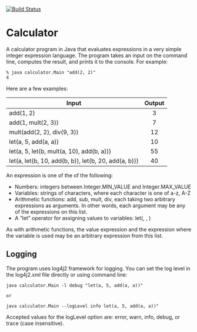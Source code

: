 [![Build Status](https://travis-ci.org/alikashmar/calculator.svg?branch=master)](https://travis-ci.org/alikashmar/calculator)

# Calculator
A calculator program in Java that evaluates expressions in a very simple integer expression language.
The program takes an input on the command line, computes the result, and prints it to the console. For example:

```
% java calculator.Main "add(2, 2)"
4
```

Here are a few examples:

| Input | Output |
| ------------- |:-------------:|
| add(1, 2)	| 3 |
| add(1, mult(2, 3)) | 7 |
| mult(add(2, 2), div(9, 3)) | 12 |
| let(a, 5, add(a, a)) | 10 |
| let(a, 5, let(b, mult(a, 10), add(b, a)))	| 55 |
| let(a, let(b, 10, add(b, b)), let(b, 20, add(a, b))) | 40 |


An expression is one of the of the following:
- Numbers: integers between Integer.MIN_VALUE and Integer.MAX_VALUE
- Variables: strings of characters, where each character is one of a-z, A-Z
- Arithmetic functions: add, sub, mult, div, each taking two arbitrary expressions as arguments.  In other words, each argument may be any of the expressions on this list.
- A “let” operator for assigning values to variables:
	let(<variable name>, <value expression>, <expression where variable is used>)

As with arithmetic functions, the value expression and the expression where the variable is used may be an arbitrary expression from this list.

## Logging
The program uses log4j2 framework for logging. You can set the log level in the log4j2.xml file directly or using command line:
```
java calculator.Main -l debug "let(a, 5, add(a, a))"

or

java calculator.Main --logLevel info let(a, 5, add(a, a))"
```

Accepted values for the logLevel option are: error, warn, info, debug, or trace (case insensitive).